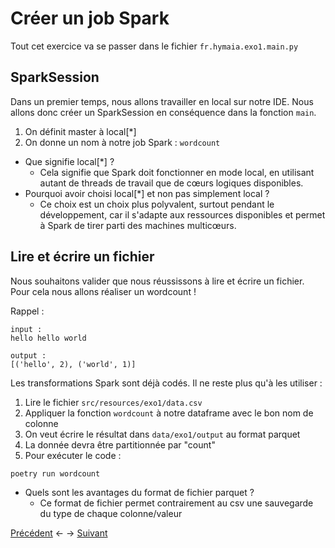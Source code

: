 # Créer un job Spark

Tout cet exercice va se passer dans le fichier `fr.hymaia.exo1.main.py`

## SparkSession

Dans un premier temps, nous allons travailler en local sur notre IDE. Nous allons donc créer un SparkSession en conséquence dans la fonction `main`.

1. On définit master à local[*]
2. On donne un nom à notre job Spark : `wordcount`

* Que signifie local[*] ?
  * Cela signifie que Spark doit fonctionner en mode local, en utilisant autant de threads de travail que de cœurs logiques disponibles.
* Pourquoi avoir choisi local[*] et non pas simplement local ?
  * Ce choix est un choix plus polyvalent, surtout pendant le développement, car il s'adapte aux ressources disponibles et permet à Spark de tirer parti des machines multicœurs.

## Lire et écrire un fichier

Nous souhaitons valider que nous réussissons à lire et écrire un fichier. Pour cela nous allons réaliser un wordcount !

Rappel :
```
input :
hello hello world

output :
[('hello', 2), ('world', 1)]
```

Les transformations Spark sont déjà codés. Il ne reste plus qu'à les utiliser :

1. Lire le fichier `src/resources/exo1/data.csv`
2. Appliquer la fonction `wordcount` à notre dataframe avec le bon nom de colonne
3. On veut écrire le résultat dans `data/exo1/output` au format parquet
4. La donnée devra être partitionnée par "count"
5. Pour exécuter le code :

```shell
poetry run wordcount
```

* Quels sont les avantages du format de fichier parquet ?
  * Ce format de fichier permet contrairement au csv une sauvegarde du type de chaque colonne/valeur


[Précédent](exo0.md) <- -> [Suivant](exo2.md)
